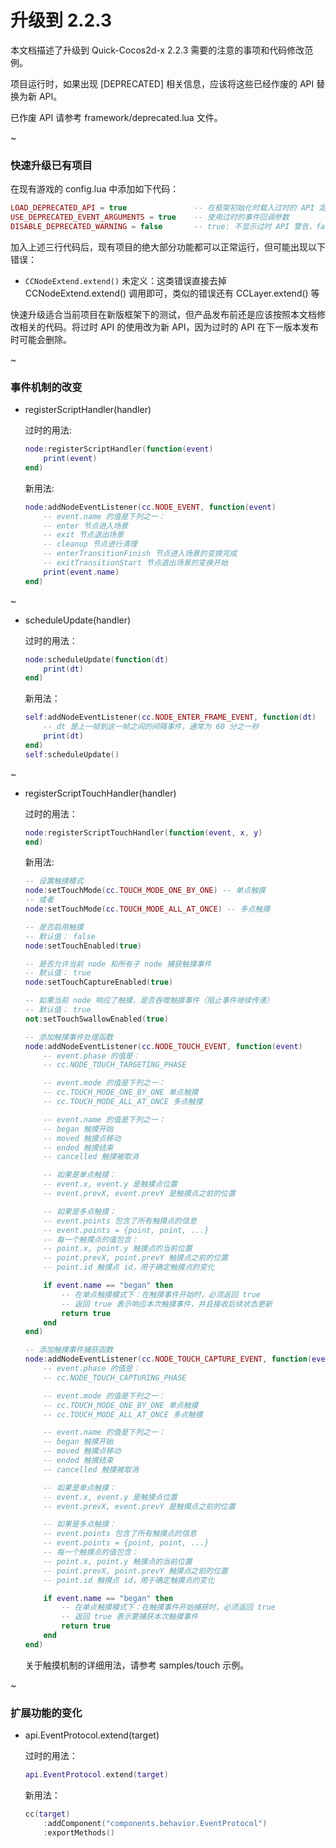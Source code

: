 # 升级到 2.2.3

本文档描述了升级到 Quick-Cocos2d-x 2.2.3 需要的注意的事项和代码修改范例。

项目运行时，如果出现 [DEPRECATED] 相关信息，应该将这些已经作废的 API 替换为新 API。

已作废 API 请参考 framework/deprecated.lua 文件。

~

### 快速升级已有项目

在现有游戏的 config.lua 中添加如下代码：

```lua
LOAD_DEPRECATED_API = true               -- 在框架初始化时载入过时的 API 定义
USE_DEPRECATED_EVENT_ARGUMENTS = true    -- 使用过时的事件回调参数
DISABLE_DEPRECATED_WARNING = false       -- true: 不显示过时 API 警告，false: 要显示警告
```

加入上述三行代码后，现有项目的绝大部分功能都可以正常运行，但可能出现以下错误：

-   `CCNodeExtend.extend()` 未定义：这类错误直接去掉 CCNodeExtend.extend() 调用即可，类似的错误还有 CCLayer.extend() 等

快速升级适合当前项目在新版框架下的测试，但产品发布前还是应该按照本文档修改相关的代码。将过时 API 的使用改为新 API，因为过时的 API 在下一版本发布时可能会删除。

~


### 事件机制的改变

-   registerScriptHandler(handler)

    过时的用法:

    ```lua
    node:registerScriptHandler(function(event)
        print(event)
    end)
    ```

    新用法:

    ```lua
    node:addNodeEventListener(cc.NODE_EVENT, function(event)
        -- event.name 的值是下列之一：
        -- enter 节点进入场景
        -- exit 节点退出场景
        -- cleanup 节点进行清理
        -- enterTransitionFinish 节点进入场景的变换完成
        -- exitTransitionStart 节点退出场景的变换开始
        print(event.name)
    end)
    ```

~


-   scheduleUpdate(handler)

    过时的用法：

    ```lua
    node:scheduleUpdate(function(dt)
        print(dt)
    end)
    ```

    新用法：

    ```lua
    self:addNodeEventListener(cc.NODE_ENTER_FRAME_EVENT, function(dt)
        -- dt 是上一帧到这一帧之间的间隔事件，通常为 60 分之一秒
        print(dt)
    end)
    self:scheduleUpdate()
    ```

~


-   registerScriptTouchHandler(handler)

    过时的用法：

    ```lua
    node:registerScriptTouchHandler(function(event, x, y)
    end)
    ```

    新用法:

    ```lua
    -- 设置触摸模式
    node:setTouchMode(cc.TOUCH_MODE_ONE_BY_ONE) -- 单点触摸
    -- 或者
    node:setTouchMode(cc.TOUCH_MODE_ALL_AT_ONCE) -- 多点触摸

    -- 是否启用触摸
    -- 默认值： false
    node:setTouchEnabled(true)

    -- 是否允许当前 node 和所有子 node 捕获触摸事件
    -- 默认值： true
    node:setTouchCaptureEnabled(true)

    -- 如果当前 node 响应了触摸，是否吞噬触摸事件（阻止事件继续传递）
    -- 默认值： true
    not:setTouchSwallowEnabled(true)

    -- 添加触摸事件处理函数
    node:addNodeEventListener(cc.NODE_TOUCH_EVENT, function(event)
        -- event.phase 的值是：
        -- cc.NODE_TOUCH_TARGETING_PHASE

        -- event.mode 的值是下列之一：
        -- cc.TOUCH_MODE_ONE_BY_ONE 单点触摸
        -- cc.TOUCH_MODE_ALL_AT_ONCE 多点触摸

        -- event.name 的值是下列之一：
        -- began 触摸开始
        -- moved 触摸点移动
        -- ended 触摸结束
        -- cancelled 触摸被取消

        -- 如果是单点触摸：
        -- event.x, event.y 是触摸点位置
        -- event.prevX, event.prevY 是触摸点之前的位置

        -- 如果是多点触摸：
        -- event.points 包含了所有触摸点的信息
        -- event.points = {point, point, ...}
        -- 每一个触摸点的值包含：
        -- point.x, point.y 触摸点的当前位置
        -- point.prevX, point.prevY 触摸点之前的位置
        -- point.id 触摸点 id，用于确定触摸点的变化

        if event.name == "began" then
            -- 在单点触摸模式下：在触摸事件开始时，必须返回 true
            -- 返回 true 表示响应本次触摸事件，并且接收后续状态更新
            return true
        end
    end)

    -- 添加触摸事件捕获函数
    node:addNodeEventListener(cc.NODE_TOUCH_CAPTURE_EVENT, function(event)
        -- event.phase 的值是：
        -- cc.NODE_TOUCH_CAPTURING_PHASE

        -- event.mode 的值是下列之一：
        -- cc.TOUCH_MODE_ONE_BY_ONE 单点触摸
        -- cc.TOUCH_MODE_ALL_AT_ONCE 多点触摸

        -- event.name 的值是下列之一：
        -- began 触摸开始
        -- moved 触摸点移动
        -- ended 触摸结束
        -- cancelled 触摸被取消

        -- 如果是单点触摸：
        -- event.x, event.y 是触摸点位置
        -- event.prevX, event.prevY 是触摸点之前的位置

        -- 如果是多点触摸：
        -- event.points 包含了所有触摸点的信息
        -- event.points = {point, point, ...}
        -- 每一个触摸点的值包含：
        -- point.x, point.y 触摸点的当前位置
        -- point.prevX, point.prevY 触摸点之前的位置
        -- point.id 触摸点 id，用于确定触摸点的变化

        if event.name == "began" then
            -- 在单点触摸模式下：在触摸事件开始捕获时，必须返回 true
            -- 返回 true 表示要捕获本次触摸事件
            return true
        end
    end)
    ```

    关于触摸机制的详细用法，请参考 samples/touch 示例。

~


### 扩展功能的变化

-   api.EventProtocol.extend(target)

    过时的用法：

    ```lua
    api.EventProtocol.extend(target)
    ```

    新用法：

    ```lua
    cc(target)
        :addComponent("components.behavior.EventProtocol")
        :exportMethods()
    ```
